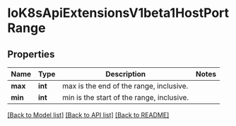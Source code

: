 # IoK8sApiExtensionsV1beta1HostPortRange

## Properties
Name | Type | Description | Notes
------------ | ------------- | ------------- | -------------
**max** | **int** | max is the end of the range, inclusive. | 
**min** | **int** | min is the start of the range, inclusive. | 

[[Back to Model list]](../README.md#documentation-for-models) [[Back to API list]](../README.md#documentation-for-api-endpoints) [[Back to README]](../README.md)


